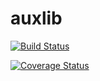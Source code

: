 auxlib
======


[![Build Status](https://travis-ci.org/kalefranz/auxlib.svg?branch=develop)](https://travis-ci.org/kalefranz/auxlib)

[![Coverage Status](https://coveralls.io/repos/kalefranz/auxlib/badge.svg?branch=develop)](https://coveralls.io/r/kalefranz/auxlib?branch=develop)